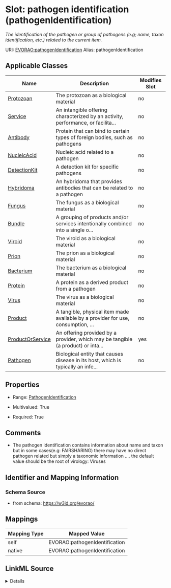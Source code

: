 

# Slot: pathogen identification (pathogenIdentification) 


_The identification of the pathogen or group of pathogens (e.g; name, taxon identification, etc.) related to the current item._





URI: [EVORAO:pathogenIdentification](https://w3id.org/evorao/pathogenIdentification)
Alias: pathogenIdentification

<!-- no inheritance hierarchy -->





## Applicable Classes

| Name | Description | Modifies Slot |
| --- | --- | --- |
| [Protozoan](Protozoan.md) | The protozoan as a biological material |  no  |
| [Service](Service.md) | An intangible offering characterized by an activity, performance, or facilita... |  no  |
| [Antibody](Antibody.md) | Protein that can bind to certain types of foreign bodies, such as pathogens |  no  |
| [NucleicAcid](NucleicAcid.md) | Nucleic acid related to a pathogen |  no  |
| [DetectionKit](DetectionKit.md) | A detection kit for specific pathogens |  no  |
| [Hybridoma](Hybridoma.md) | An hybridoma that provides antibodies that can be related to a pathogen |  no  |
| [Fungus](Fungus.md) | The fungus as a biological material |  no  |
| [Bundle](Bundle.md) | A grouping of products and/or services intentionally combined into a single o... |  no  |
| [Viroid](Viroid.md) | The viroid as a biological material |  no  |
| [Prion](Prion.md) | The prion as a biological material |  no  |
| [Bacterium](Bacterium.md) | The bacterium as a biological material |  no  |
| [Protein](Protein.md) | A protein as a derived product from a pathogen |  no  |
| [Virus](Virus.md) | The virus as a biological material |  no  |
| [Product](Product.md) | A tangible, physical item made available by a provider for use, consumption, ... |  no  |
| [ProductOrService](ProductOrService.md) | An offering provided by a provider, which may be tangible (a product) or inta... |  yes  |
| [Pathogen](Pathogen.md) | Biological entity that causes disease in its host, which is typically an infe... |  no  |







## Properties

* Range: [PathogenIdentification](PathogenIdentification.md)

* Multivalued: True

* Required: True





## Comments

* The pathogen identification contains information about name and taxon but in some cases(e.g: FAIRSHARING) there may have no direct pathogen related but simply a taxonomic information .... the default value should be the root of virology: Viruses

## Identifier and Mapping Information







### Schema Source


* from schema: https://w3id.org/evorao/




## Mappings

| Mapping Type | Mapped Value |
| ---  | ---  |
| self | EVORAO:pathogenIdentification |
| native | EVORAO:pathogenIdentification |




## LinkML Source

<details>
```yaml
name: pathogenIdentification
description: The identification of the pathogen or group of pathogens (e.g; name,
  taxon identification, etc.) related to the current item.
title: pathogen identification
comments:
- 'The pathogen identification contains information about name and taxon but in some
  cases(e.g: FAIRSHARING) there may have no direct pathogen related but simply a taxonomic
  information .... the default value should be the root of virology: Viruses'
from_schema: https://w3id.org/evorao/
rank: 1000
alias: pathogenIdentification
domain_of:
- ProductOrService
range: PathogenIdentification
required: true
multivalued: true

```
</details>
